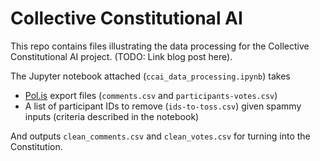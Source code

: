 # Collective Constitutional AI
This repo contains files illustrating the data processing for the Collective Constitutional AI project. (TODO: Link blog post here).

The Jupyter notebook attached (`ccai_data_processing.ipynb`) takes
- [Pol.is](https://pol.is) export files (`comments.csv` and `participants-votes.csv`)
- A list of participant IDs to remove (`ids-to-toss.csv`) given spammy inputs (criteria described in the notebook)

And outputs `clean_comments.csv` and `clean_votes.csv` for turning into the Constitution.

